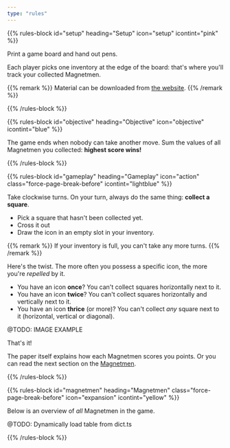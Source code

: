 ```yaml
---
type: "rules"
---
```


{{% rules-block id="setup" heading="Setup" icon="setup" icontint="pink" %}}

Print a game board and hand out pens. 

Each player picks one inventory at the edge of the board: that's where you'll track your collected Magnetmen.

{{% remark %}}
Material can be downloaded from [the website](https://pandaqi.com/magnetmen).
{{% /remark %}}

{{% /rules-block %}}

{{% rules-block id="objective" heading="Objective" icon="objective" icontint="blue" %}}

The game ends when nobody can take another move. Sum the values of all Magnetmen you collected: **highest score wins!**

{{% /rules-block %}}

{{% rules-block id="gameplay" heading="Gameplay" icon="action" class="force-page-break-before" icontint="lightblue" %}}

Take clockwise turns. On your turn, always do the same thing: **collect a square**.

* Pick a square that hasn't been collected yet.
* Cross it out
* Draw the icon in an empty slot in your inventory.

{{% remark %}}
If your inventory is full, you can't take any more turns.
{{% /remark %}}

Here's the twist. The more often you possess a specific icon, the more you're _repelled_ by it.

* You have an icon **once**? You can't collect squares horizontally next to it.
* You have an icon **twice**? You can't collect squares horizontally and vertically next to it.
* You have an icon **thrice** (or more)? You can't collect _any_ square next to it (horizontal, vertical or diagonal).

@TODO: IMAGE EXAMPLE

That's it!

The paper itself explains how each Magnetmen scores you points. Or you can read the next section on the [Magnetmen](#magnetmen).

{{% /rules-block %}}

{{% rules-block id="magnetmen" heading="Magnetmen" class="force-page-break-before" icon="expansion" icontint="yellow" %}}

Below is an overview of _all_ Magnetmen in the game.

@TODO: Dynamically load table from dict.ts

{{% /rules-block %}}
